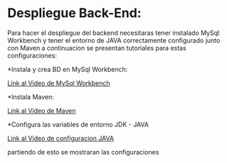 # Despliegue Back-End:

Para hacer el despliegue del backend necesitaras tener instalado MySql Workbench y tener el entorno de JAVA correctamente configurado junto con Maven a continuacion 
se presentan tutoriales para estas configuraciones:

*Instala y crea BD en MySql Workbench:

[Link al Video de MySql Workbench](https://www.youtube.com/watch?v=eDh6-71O12s)

*Instala Maven:

[Link al Video de Maven](https://www.youtube.com/watch?v=snp1dTlJxqw)

*Configura las variables de entorno JDK - JAVA

[Link al Video de configuracion JAVA](https://www.youtube.com/watch?v=qF4k830JxXo)

partiendo de esto se mostraran las configuraciones 
